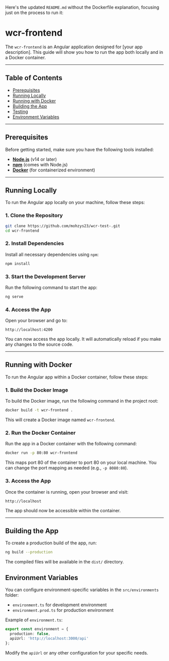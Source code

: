 Here's the updated `README.md` without the Dockerfile explanation, focusing just on the process to run it:

# wcr-frontend

The `wcr-frontend` is an Angular application designed for [your app description]. This guide will show you how to run the app both locally and in a Docker container.

---

## Table of Contents

- [Prerequisites](#prerequisites)
- [Running Locally](#running-locally)
- [Running with Docker](#running-with-docker)
- [Building the App](#building-the-app)
- [Testing](#testing)
- [Environment Variables
  ](#environment-variables)

---

## Prerequisites

Before getting started, make sure you have the following tools installed:

- **[Node.js](https://nodejs.org/)** (v14 or later)
- **[npm](https://www.npmjs.com/)** (comes with Node.js)
- **[Docker](https://www.docker.com/)** (for containerized environment)

---

## Running Locally

To run the Angular app locally on your machine, follow these steps:

### 1. Clone the Repository

```bash
git clone https://github.com/mohzys23/wcr-test-.git
cd wcr-frontend
```

### 2. Install Dependencies

Install all necessary dependencies using `npm`:

```bash
npm install
```

### 3. Start the Development Server

Run the following command to start the app:

```bash
ng serve
```

### 4. Access the App

Open your browser and go to:

```
http://localhost:4200
```

You can now access the app locally. It will automatically reload if you make any changes to the source code.

---

## Running with Docker

To run the Angular app within a Docker container, follow these steps:

### 1. Build the Docker Image

To build the Docker image, run the following command in the project root:

```bash
docker build -t wcr-frontend .
```

This will create a Docker image named `wcr-frontend`.

### 2. Run the Docker Container

Run the app in a Docker container with the following command:

```bash
docker run -p 80:80 wcr-frontend
```

This maps port 80 of the container to port 80 on your local machine. You can change the port mapping as needed (e.g., `-p 8080:80`).

### 3. Access the App

Once the container is running, open your browser and visit:

```
http://localhost
```

The app should now be accessible within the container.

---

## Building the App

To create a production build of the app, run:

```bash
ng build --production
```

The compiled files will be available in the `dist/` directory.

## Environment Variables

You can configure environment-specific variables in the `src/environments` folder:

* `environment.ts` for development environment
* `environment.prod.ts` for production environment

Example of `environment.ts`:

```typescript
export const environment = {
  production: false,
  apiUrl: 'http://localhost:3000/api'
};
```

Modify the `apiUrl` or any other configuration for your specific needs.
